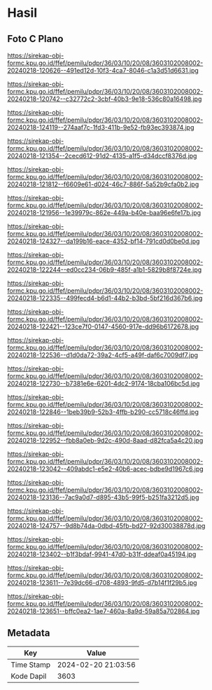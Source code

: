 # Hasil

## Foto C Plano

https://sirekap-obj-formc.kpu.go.id/ffef/pemilu/pdpr/36/03/10/20/08/3603102008002-20240218-120626--491ed12d-10f3-4ca7-8046-c1a3d51d6631.jpg

https://sirekap-obj-formc.kpu.go.id/ffef/pemilu/pdpr/36/03/10/20/08/3603102008002-20240218-120742--c32772c2-3cbf-40b3-9e18-536c80a16498.jpg

https://sirekap-obj-formc.kpu.go.id/ffef/pemilu/pdpr/36/03/10/20/08/3603102008002-20240218-124119--274aaf7c-1fd3-411b-9e52-fb93ec393874.jpg

https://sirekap-obj-formc.kpu.go.id/ffef/pemilu/pdpr/36/03/10/20/08/3603102008002-20240218-121354--2cecd612-91d2-4135-a1f5-d34dccf8376d.jpg

https://sirekap-obj-formc.kpu.go.id/ffef/pemilu/pdpr/36/03/10/20/08/3603102008002-20240218-121812--f6609e61-d024-46c7-886f-5a52b9cfa0b2.jpg

https://sirekap-obj-formc.kpu.go.id/ffef/pemilu/pdpr/36/03/10/20/08/3603102008002-20240218-121956--1e39979c-862e-449a-b40e-baa96e6fe17b.jpg

https://sirekap-obj-formc.kpu.go.id/ffef/pemilu/pdpr/36/03/10/20/08/3603102008002-20240218-124327--da199b16-eace-4352-bf14-791cd0d0be0d.jpg

https://sirekap-obj-formc.kpu.go.id/ffef/pemilu/pdpr/36/03/10/20/08/3603102008002-20240218-122244--ed0cc234-06b9-485f-a1b1-5829b8f8724e.jpg

https://sirekap-obj-formc.kpu.go.id/ffef/pemilu/pdpr/36/03/10/20/08/3603102008002-20240218-122335--499fecd4-b6d1-44b2-b3bd-5bf216d367b6.jpg

https://sirekap-obj-formc.kpu.go.id/ffef/pemilu/pdpr/36/03/10/20/08/3603102008002-20240218-122421--123ce7f0-0147-4560-917e-dd96b6172678.jpg

https://sirekap-obj-formc.kpu.go.id/ffef/pemilu/pdpr/36/03/10/20/08/3603102008002-20240218-122536--d1d0da72-39a2-4cf5-a49f-daf6c7009df7.jpg

https://sirekap-obj-formc.kpu.go.id/ffef/pemilu/pdpr/36/03/10/20/08/3603102008002-20240218-122730--b7381e6e-6201-4dc2-9174-18cba106bc5d.jpg

https://sirekap-obj-formc.kpu.go.id/ffef/pemilu/pdpr/36/03/10/20/08/3603102008002-20240218-122846--1beb39b9-52b3-4ffb-b290-cc5718c46ffd.jpg

https://sirekap-obj-formc.kpu.go.id/ffef/pemilu/pdpr/36/03/10/20/08/3603102008002-20240218-122952--fbb8a0eb-9d2c-490d-8aad-d82fca5a4c20.jpg

https://sirekap-obj-formc.kpu.go.id/ffef/pemilu/pdpr/36/03/10/20/08/3603102008002-20240218-123042--409abdc1-e5e2-40b6-acec-bdbe9d1967c6.jpg

https://sirekap-obj-formc.kpu.go.id/ffef/pemilu/pdpr/36/03/10/20/08/3603102008002-20240218-123136--7ac9a0d7-d895-43b5-99f5-b251fa3212d5.jpg

https://sirekap-obj-formc.kpu.go.id/ffef/pemilu/pdpr/36/03/10/20/08/3603102008002-20240218-124757--9d8b74da-0dbd-45fb-bd27-92d30038878d.jpg

https://sirekap-obj-formc.kpu.go.id/ffef/pemilu/pdpr/36/03/10/20/08/3603102008002-20240218-123402--b1f3bdaf-9941-47d0-b31f-ddeaf0a45194.jpg

https://sirekap-obj-formc.kpu.go.id/ffef/pemilu/pdpr/36/03/10/20/08/3603102008002-20240218-123611--7e39dc66-d708-4893-9fd5-d7b14f1f29b5.jpg

https://sirekap-obj-formc.kpu.go.id/ffef/pemilu/pdpr/36/03/10/20/08/3603102008002-20240218-123651--bffc0ea2-1ae7-460a-8a9d-59a85a702864.jpg


## Metadata

| Key        | Value               |
| ---------- | ------------------- |
| Time Stamp | 2024-02-20 21:03:56 |
| Kode Dapil | 3603                |



